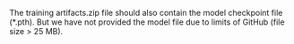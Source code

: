 The training artifacts.zip file should also contain the model checkpoint file (\*.pth). But we have not provided the model file due to limits of GitHub (file size > 25 MB).
